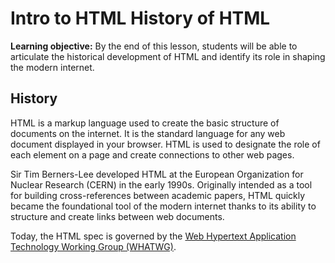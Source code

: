 <h1>
  <span class="headline">Intro to HTML</span>
  <span class="subhead">History of HTML</span>
</h1>

**Learning objective:** By the end of this lesson, students will be able to articulate the historical development of HTML and identify its role in shaping the modern internet.

## History

HTML is a markup language used to create the basic structure of documents on the internet. It is the standard language for any web document displayed in your browser. HTML is used to designate the role of each element on a page and create connections to other web pages.

Sir Tim Berners-Lee developed HTML at the European Organization for Nuclear Research (CERN) in the early 1990s. Originally intended as a tool for building cross-references between academic papers, HTML quickly became the foundational tool of the modern internet thanks to its ability to structure and create links between web documents.

Today, the HTML spec is governed by the [Web Hypertext Application Technology Working Group (WHATWG)](https://whatwg.org/).
